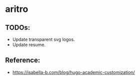 # aritro

## TODOs:

* Update transparent svg logos.
* Update resume.

## Reference:


* https://isabella-b.com/blog/hugo-academic-customization/
